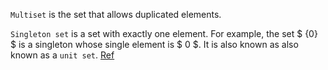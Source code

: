 `Multiset` is the set that allows duplicated elements.

`Singleton set` is a set with exactly one element. For example, the set $ \{0\} $ is a singleton whose single element is $ 0 $. It is also known as also known as a `unit set`. [Ref](https://en.wikipedia.org/wiki/Singleton_(mathematics))


